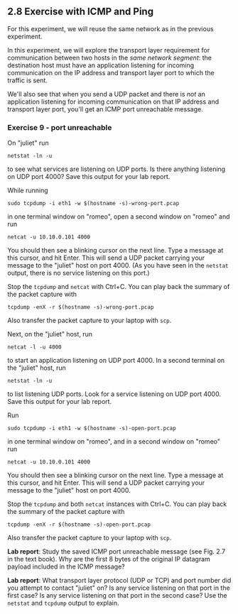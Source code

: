 ## 2.8 Exercise with ICMP and Ping

For this experiment, we will reuse the same network as in the previous experiment.

In this experiment, we will explore the transport layer requirement for communication between two hosts in the *same network segment*: the destination host must have an application listening for incoming communication on the IP address and transport layer port to which the traffic is sent.

We'll also see that when you send a UDP packet and there is *not* an application listening for incoming communication on that IP address and transport layer port, you'll get an ICMP port unreachable message.


### Exercise 9 - port unreachable

On "juliet" run

```
netstat -ln -u
```

to see what services are listening on UDP ports. Is there anything listening on UDP port 4000? Save this output for your lab report.


While running

```
sudo tcpdump -i eth1 -w $(hostname -s)-wrong-port.pcap
```

in one terminal window on "romeo", open a second window on "romeo" and run


```
netcat -u 10.10.0.101 4000
```

You should then see a blinking cursor on the next line. Type a message at this cursor, and hit Enter. This will send a UDP packet carrying your message to the "juliet" host on port 4000. (As you have seen in the `netstat` output, there is no service listening on this port.)


Stop the `tcpdump` and `netcat` with Ctrl+C. You can play back the summary of the packet capture with

```
tcpdump -enX -r $(hostname -s)-wrong-port.pcap
```

Also transfer the packet capture to your laptop with `scp`.


Next, on the "juliet" host, run

```
netcat -l -u 4000
```

to start an application listening on UDP port 4000. In a second terminal on the "juliet" host, run


```
netstat -ln -u
```

to list listening UDP ports. Look for a service listening on UDP port 4000. Save this output for your lab report.



Run

```
sudo tcpdump -i eth1 -w $(hostname -s)-open-port.pcap
```

in one terminal window on "romeo", and in a second window on "romeo" run


```
netcat -u 10.10.0.101 4000
```

You should then see a blinking cursor on the next line. Type a message at this cursor, and hit Enter. This will send a UDP packet carrying your message to the "juliet" host on port 4000.

Stop the `tcpdump` and both `netcat` instances with Ctrl+C. You can play back the summary of the packet capture with

```
tcpdump -enX -r $(hostname -s)-open-port.pcap
```

Also transfer the packet capture to your laptop with `scp`.


**Lab report**: Study the saved ICMP port unreachable message (see Fig. 2.7 in the text book). Why are the first 8 bytes of the original IP datagram payload included in the ICMP message?


**Lab report**: What transport layer protocol (UDP or TCP) and port number did you attempt to contact "juliet" on? Is any service listening on that port in the first case? Is any service listening on that port in the second case? Use the `netstat` and `tcpdump` output to explain.

